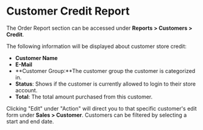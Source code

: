 Customer Credit Report
======================

The Order Report section can be accessed under **Reports > Customers > Credit**.

The following information will be displayed about customer store credit:

- **Customer Name**
- **E-Mail**
- **Customer Group:**The customer group the customer is categorized in.
- **Status**: Shows if the customer is currently allowed to login to their store account.
- **Total**: The total amount purchased from this customer.

Clicking "Edit" under "Action" will direct you to that specific customer's edit form under **Sales > Customer**. Customers can be filtered by selecting a start and end date.
